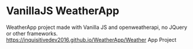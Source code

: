# VanillaJS WeatherApp
WeatherApp project made with Vanilla JS and openweatherapi, no JQuery or other frameworks.
https://inquisitivedev2016.github.io/WeatherApp/Weather App Project
